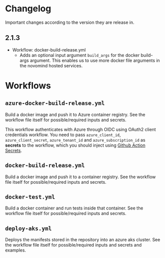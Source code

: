 # Changelog

Important changes according to the version they are release in.

## 2.1.3

- Workflow: docker-build-release.yml
  -  Adds an optional input argument `build_args` for the docker build-args
     argument. This enables us to use more docker file arguments in the novomind
     hosted services.


# Workflows
## `azure-docker-build-release.yml`
Build a docker image and push it to Azure container registry. See the workflow file itself for possible/required inputs and secrets.

This workflow authenticates with Azure through OIDC using OAuth2 client credentials workflow. You need to pass `azure_client_id`, `azure_client_secret`, `azure_tenant_id` and `azure_subscription_id` as **secrets** to the workflow, which you should inject using [Github Action Secrets](https://docs.github.com/en/actions/security-guides/encrypted-secrets).

## `docker-build-release.yml`
Build a docker image and push it to a container registry. See the workflow file itself for possible/required inputs and secrets.

## `docker-test.yml`
Build a docker container and run tests inside that container. See the workflow file itself for possible/required inputs and secrets.

## `deploy-aks.yml`
Deploys the manifests stored in the repository into an azure aks cluster. See
the workflow file itself for possible/required inputs and secrets and examples.
